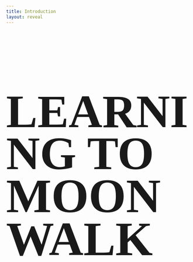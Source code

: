 ```yaml
---
title: Introduction
layout: reveal
---
```


<section>
    <h1 class="NT" style="font-family:'HND' !important;text-transform: uppercase !important;line-height: 0.9;font-size: 8rem !important;" >Learning To<br><span style="font-size:8.2rem !important;">Moonwalk</span></h1>
</section>